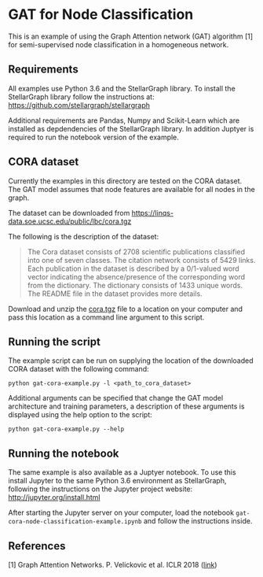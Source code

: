 # GAT for Node Classification

This is an example of using the Graph Attention network (GAT) algorithm [1] for semi-supervised node classification 
in a homogeneous network.

## Requirements
All examples use Python 3.6 and the StellarGraph library. To install the StellarGraph library
follow the instructions at: https://github.com/stellargraph/stellargraph

Additional requirements are Pandas, Numpy and Scikit-Learn which are installed as depdendencies
of the StellarGraph library. In addition Juptyer is required to run the notebook version of
the example.

## CORA dataset

Currently the examples in this directory are tested on the CORA dataset. The GAT model assumes that node
features are available for all nodes in the graph.

The dataset can be downloaded from https://linqs-data.soe.ucsc.edu/public/lbc/cora.tgz

The following is the description of the dataset:
> The Cora dataset consists of 2708 scientific publications classified into one of seven classes.
> The citation network consists of 5429 links. Each publication in the dataset is described by a
> 0/1-valued word vector indicating the absence/presence of the corresponding word from the dictionary.
> The dictionary consists of 1433 unique words. The README file in the dataset provides more details.

Download and unzip the [cora.tgz](https://linqs-data.soe.ucsc.edu/public/lbc/cora.tgz) file to a location on your computer and pass this location
as a command line argument to this script.

## Running the script

The example script can be run on supplying the location of the downloaded CORA dataset
with the following command:
```
python gat-cora-example.py -l <path_to_cora_dataset>
```

Additional arguments can be specified that change the GAT model architecture and training parameters, a
description of these arguments is displayed using the help option to the script:
```
python gat-cora-example.py --help
```

## Running the notebook

The same example is also available as a Juptyer notebook. To use this install Jupyter to the
same Python 3.6 environment as StellarGraph, following the instructions on the Jupyter project
website: http://jupyter.org/install.html

After starting the Jupyter server on your computer, load the notebook
`gat-cora-node-classification-example.ipynb` and follow the instructions inside.


## References

[1]	Graph Attention Networks. P. Velickovic et al. ICLR 2018 ([link](https://arxiv.org/abs/1710.10903))
